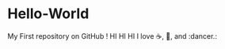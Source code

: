 Hello-World
===========
My First repository on GitHub ! HI HI HI
I love :coffee:, :pizza:, and :dancer.:

